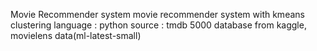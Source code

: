 Movie Recommender system
movie recommender system with kmeans clustering
language : python
source : tmdb 5000 database from kaggle, movielens data(ml-latest-small)
